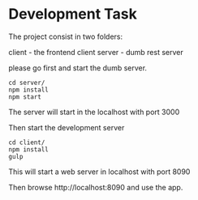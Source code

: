# Development Task

The project consist in two folders:

client - the frontend client
server - dumb rest server

please go first and start the dumb server.
```
cd server/
npm install
npm start
```

The server will start in the localhost  with port 3000

Then start the development server

```
cd client/
npm install
gulp
```

This will start a web server in localhost with port 8090

Then browse http://localhost:8090 and use the app.


